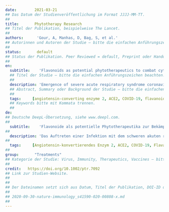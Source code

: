 ```yaml
---
date:        2021-03-21
## Das Datum der Studienveröffentlichung im Format JJJJ-MM-TT.
##
title:       Phytotherapy Research
## Titel der Publikation, beispielweise The Lancet.
##
authors:      'Gour, A, Manhas, D, Bag, S, et al.'
## Autorinnen und Autoren der Studie – bitte die einfachen Anführungszeichen beachten!
##
status:       default
## Status der Publikation. Peer Reviewed = default, Preprint oder Handout (Thesenpapier)
##
en:
  subtitle:    'Flavonoids as potential phytotherapeutics to combat cytokine storm in SARS-CoV-2'
  ## Titel der Studie – bitte die einfachen Anführungszeichen beachten!
  ##
  description: 'Emergence of severe acute respiratory syndrome coronavirus-2 (SARS-CoV-2) infection, COVID-19, has become the global panic since December 2019, which urges the global healthcare professionals to identify novel therapeutics to counteract this pandemic. So far, there is no approved treatment available to control this public health issue; however, a few antiviral agents and repurposed drugs support the patients under medical supervision by compromising their adverse effects, especially in emergency conditions. Only a few vaccines have been approved to date. In this context, several plant natural products-based research studies are evidenced to play a crucial role in immunomodulation that can prevent the chances of infection as well as combat the cytokine release storm (CRS) generated during COVID-19 infection. In this present review, we have focused on flavonoids, especially epicatechin, epigallocatechin gallate, hesperidin, naringenin, quercetin, rutin, luteolin, baicalin, diosmin, genistein, biochanin A, and silymarin, which can counteract the virus-mediated elevated levels of inflammatory cytokines leading to multiple organ failure. In addition, a comprehensive discussion on available in silico, in vitro, and in vivo findings with critical analysis has also been evaluated, which might pave the way for further development of phytotherapeutics to identify the potential lead candidatetoward effective and safe management of the SARS-CoV-2 disease.'
  ## Abstract, Summary oder Background der Studie – bitte die einfachen Anführungszeichen b
  ##
  tags:     [angiotensin-converting enzyme 2, ACE2, COVID-19, flavanoids, epicatechin, epigallocatechin gallate, hesperidin, naringenin, quercetin, rutin, luteolin, baicalin, diosmin, genistein, biochanin A, silymarin]
  ## Keywords bitte mit Kommata trennen.
  ##
de: 
## Deutsche DeepL-Übersetzung, siehe www.deepl.com.
##
  subtitle:    'Flavonoide als potentielle Phytotherapeutika zur Bekämpfung des Zytokinsturms bei SARS-CoV-2'
##
  description: 'Das Auftreten einer Infektion mit dem schweren akuten respiratorischen Syndrom Coronavirus-2 (SARS-CoV-2), COVID-19, hat sich seit Dezember 2019 zu einer globalen Panik entwickelt, die die Fachleute im Gesundheitswesen weltweit dazu drängt, neue Therapeutika zur Bekämpfung dieser Pandemie zu finden. Bislang gibt es keine zugelassene Behandlung, um dieses Problem der öffentlichen Gesundheit in den Griff zu bekommen; einige antivirale Wirkstoffe und neu entwickelte Medikamente unterstützen jedoch die Patienten unter ärztlicher Aufsicht, indem sie ihre unerwünschten Wirkungen, insbesondere unter Notfallbedingungen, abschwächen. Bislang sind nur wenige Impfstoffe zugelassen worden. In diesem Zusammenhang haben mehrere Forschungsstudien auf der Basis von pflanzlichen Naturstoffen gezeigt, dass sie eine entscheidende Rolle bei der Immunmodulation spielen, die das Risiko einer Infektion verhindern und den bei einer COVID-19-Infektion entstehenden Zytokinsturm (CRS) bekämpfen kann. In dieser Übersichtsarbeit haben wir uns auf Flavonoide konzentriert, insbesondere auf Epicatechin, Epigallocatechingallat, Hesperidin, Naringenin, Quercetin, Rutin, Luteolin, Baicalin, Diosmin, Genistein, Biochanin A und Silymarin, die den virusbedingten erhöhten Spiegeln von Entzündungszytokinen entgegenwirken können, die zum Versagen mehrerer Organe führen. Darüber hinaus wurde eine umfassende Diskussion der verfügbaren In-silico-, In-vitro- und In-vivo-Ergebnisse mit einer kritischen Analyse ausgewertet, die den Weg für die weitere Entwicklung von Phytotherapeutika ebnen könnte, um potenzielle Leitkandidaten für eine wirksame und sichere Behandlung der SARS-CoV-2-Erkrankung zu identifizieren.'
##
  tags:     [Angiotensin-konvertierendes Enzym 2, ACE2, COVID-19, Flavanoide, Epicatechin, Epigallocatechingallat, Hesperidin, Naringenin, Quercetin, Rutin, Luteolin, Baicalin, Diosmin, Genistein, Biochanin A, Silymarin]
##
group:       "Treatments"
## Kategorie der Studie: Virus, Immunity, Therapeutics, Vaccines – bitte die Anführungszeichen beachten!
##
credit:   https://doi.org/10.1002/ptr.7092
## Link zur Studien-Website.
##
##
## Der Dateinamen setzt sich aus Datum, Titel der Publikation, DOI-ID der Studie (nach dem letzten Slash) und der Dateiendung zusammen. Bitte den Unterstrich vor der DOI-ID beachten!
##
## 2020-09-30-nature-immunology_s41590-020-00808-x.md
##
---
```

<object data="{{ page.link }}" style='height:calc(100vh - 400px); width: 100%' type='application/pdf'></object>